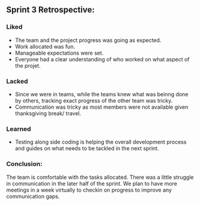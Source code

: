 ## Sprint 3 Retrospective:

### Liked

- The team and the project progress was going as expected.
- Work allocated was fun.
- Manageable expectations were set.
- Everyone had a clear understanding of who worked on what aspect of the projet.

### Lacked

- Since we were in teams, while the teams knew what was beinng done by others, tracking exact progress of the other team was tricky.
- Communication was tricky as most members were not available given thanksgiving break/ travel.

### Learned

- Testing along side coding is helping the overall development process and guides on what needs to be tackled in the next sprint.

### Conclusion:

The team is comfortable with the tasks allocated. There was a little struggle in communication in the later half of the sprint. We plan to have more meetings in a week virtually to checkin on progress to improve any communication gaps.
